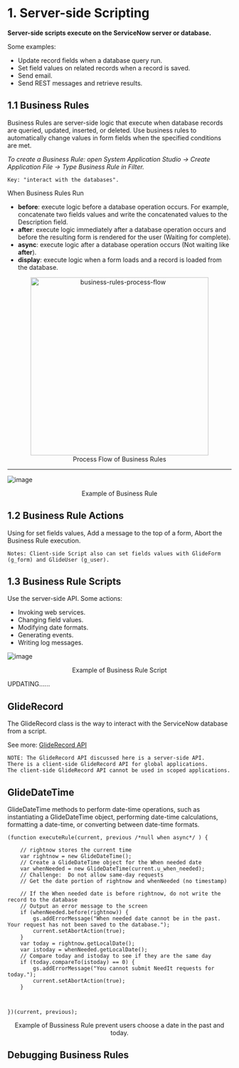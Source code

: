 # 1. Server-side Scripting
**Server-side scripts execute on the ServiceNow server or database.**

Some examples:
* Update record fields when a database query run.
* Set field values on related records when a record is saved.
* Send email.
* Send REST messages and retrieve results.


## 1.1 Business Rules
Business Rules are server-side logic that execute when database records are queried, updated, inserted, or deleted.
Use business rules to automatically change values in form fields when the specified conditions are met.

*To create a Business Rule: open System Application Studio -> Create Application File -> Type Business Rule in Filter.*

```
Key: "interact with the databases".
```
When Business Rules Run
* **before**: execute logic before a database operation occurs. For example, concatenate two fields values and write the concatenated values to the Description field.
* **after**:  execute logic immediately after a database operation occurs and before the resulting form is rendered for the user (Waiting for complete).
* **async**: execute logic after a database operation occurs (Not waiting like **after**).
* **display**:  execute logic when a form loads and a record is loaded from the database.



<div align="center"><img style="display: block; margin-left: auto;margin-right: auto;" src="https://developer.servicenow.com/app_store_learnv2_scripting_sandiego_serverscripting_images_script_brprocessflow.png" alt="business-rules-process-flow" height="400px"></div>

<div align="center">Process Flow of Business Rules</div>

<hr>

![image](https://user-images.githubusercontent.com/58679620/176623297-e6326b5e-7a00-4f8f-950e-b955da832f9e.png)

<div align="center">Example of Business Rule</div>

## 1.2 Business Rule Actions
Using for set fields values, Add a message to the top of a form, Abort the Business Rule execution.

```
Notes: Client-side Script also can set fields values with GlideForm (g_form) and GlideUser (g_user).
```

## 1.3 Business Rule Scripts
Use the server-side API. Some actions:

* Invoking web services.
* Changing field values.
* Modifying date formats.
* Generating events.
* Writing log messages.


![image](https://user-images.githubusercontent.com/58679620/176623586-0286aeab-eb1c-47b0-8acb-0811415a9123.png)

<div align="center">Example of Business Rule Script</div>

UPDATING......

## GlideRecord
The GlideRecord class is the way to interact with the ServiceNow database from a script. 

See more: [GlideRecord API](https://developer.servicenow.com/dev.do#!/reference/api/sandiego/server/c_GlideRecordScopedAPI)

```
NOTE: The GlideRecord API discussed here is a server-side API. 
There is a client-side GlideRecord API for global applications. 
The client-side GlideRecord API cannot be used in scoped applications.
```

## GlideDateTime
GlideDateTime methods to perform date-time operations, such as instantiating a GlideDateTime object, performing date-time calculations,
 formatting a date-time, or converting between date-time formats.


```
(function executeRule(current, previous /*null when async*/ ) {

    // rightnow stores the current time
    var rightnow = new GlideDateTime();
    // Create a GlideDateTime object for the When needed date
    var whenNeeded = new GlideDateTime(current.u_when_needed);
    // Challenge:  Do not allow same-day requests
    // Get the date portion of rightnow and whenNeeded (no timestamp)

    // If the When needed date is before rightnow, do not write the record to the database
    // Output an error message to the screen
    if (whenNeeded.before(rightnow)) {
        gs.addErrorMessage("When needed date cannot be in the past.  Your request has not been saved to the database.");
        current.setAbortAction(true);
    }
    var today = rightnow.getLocalDate();
    var istoday = whenNeeded.getLocalDate();
    // Compare today and istoday to see if they are the same day
    if (today.compareTo(istoday) == 0) {
        gs.addErrorMessage("You cannot submit NeedIt requests for today.");
        current.setAbortAction(true);
    }



})(current, previous);

```

<div align="center">Example of Bussiness Rule prevent users choose a date in the past and today.</div>


## Debugging Business Rules


